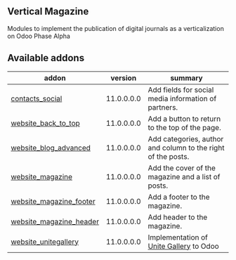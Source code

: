 Vertical Magazine
-----------------

Modules to implement the publication of digital journals as a verticalization on Odoo
Phase Alpha


Available addons
----------------
addon | version | summary
--- | --- | ---
[contacts_social](contacts_social/)|11.0.0.0.0|Add fields for social media information of partners.
[website_back_to_top](website_back_to_top/)|11.0.0.0.0|Add a button to return to the top of the page.
[website_blog_advanced](website_blog_advanced/)|11.0.0.0.0|Add categories, author and column to the right of the posts.
[website_magazine](website_magazine/)|11.0.0.0.0|Add the cover of the magazine and a list of posts.
[website_magazine_footer](website_magazine_footer/)|11.0.0.0.0|Add a footer to the magazine.
[website_magazine_header](website_magazine_header/)|11.0.0.0.0|Add header to the magazine.
[website_unitegallery](website_unitegallery/)|11.0.0.0.0|Implementation of [Unite Gallery](http://unitegallery.net/) to Odoo
